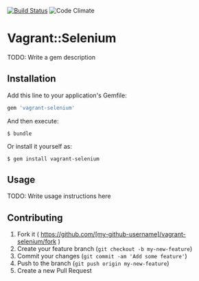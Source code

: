 [![Build Status](https://travis-ci.org/dsaenztagarro/vagrant-selenium.png)](https://travis-ci.org/dsaenztagarro/vagrant-selenium)
![Code Climate](https://codeclimate.com/github/dsaenztagarro/vagrant-selenium/badges/gpa.svg)

# Vagrant::Selenium

TODO: Write a gem description

## Installation

Add this line to your application's Gemfile:

```ruby
gem 'vagrant-selenium'
```

And then execute:

    $ bundle

Or install it yourself as:

    $ gem install vagrant-selenium

## Usage

TODO: Write usage instructions here

## Contributing

1. Fork it ( https://github.com/[my-github-username]/vagrant-selenium/fork )
2. Create your feature branch (`git checkout -b my-new-feature`)
3. Commit your changes (`git commit -am 'Add some feature'`)
4. Push to the branch (`git push origin my-new-feature`)
5. Create a new Pull Request
